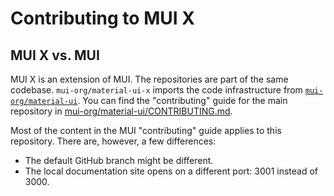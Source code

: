 # Contributing to MUI X

## MUI X vs. MUI

MUI X is an extension of MUI.
The repositories are part of the same codebase.
`mui-org/material-ui-x` imports the code infrastructure from [`mui-org/material-ui`](https://github.com/mui-org/material-ui).
You can find the "contributing" guide for the main repository in [mui-org/material-ui/CONTRIBUTING.md](https://github.com/mui-org/material-ui/blob/HEAD/CONTRIBUTING.md).

Most of the content in the MUI "contributing" guide applies to this repository.
There are, however, a few differences:

- The default GitHub branch might be different.
- The local documentation site opens on a different port: 3001 instead of 3000.
